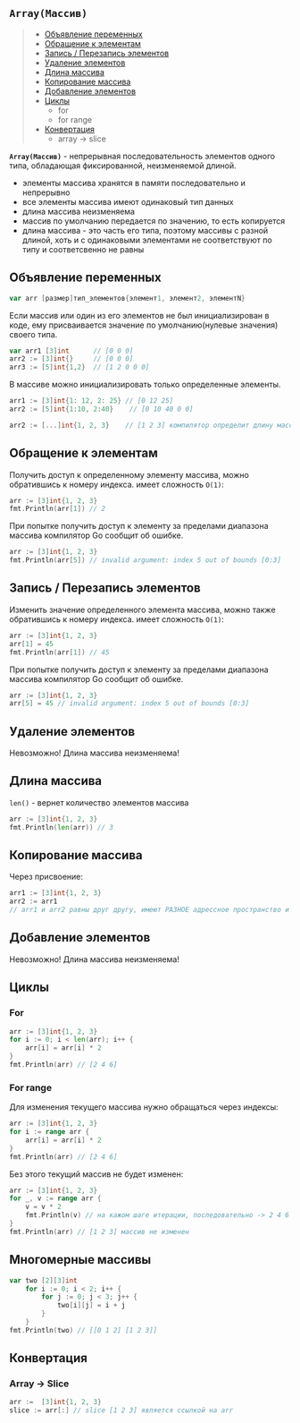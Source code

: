 ## `Array(Массив)`
> - [Объявление переменных](#var-declaration)
> - [Обращение к элементам](#var-read)
> - [Запись / Перезапись элементов](#var-write)
> - [Удаление элементов](#var-delete)
> - [Длина массива](#len)
> - [Копирование массива](#copy)
> - [Добавление элементов](#add)
> - [Циклы](#cycles)
>    - for
>    - for range
> - [Конвертация](#сonversion)
>    - array -> slice

**`Array(Массив)`** - непрерывная последовательность элементов одного типа, обладающая фиксированной, неизменяемой длиной.
- элементы массива хранятся в памяти последовательно и непрерывно
- все элементы массива имеют одинаковый тип данных
- длина  массива неизменяема
- массив по  умолчанию передается по значению, то есть копируется
- длина массива - это часть его типа, поэтому массивы с разной длиной, хоть и с одинаковыми элементами не соответствуют по типу  и  соответсвенно не равны

## Объявление переменных <a name="var-declaration"></a>

```go
var arr [размер]тип_элементов{элемент1, элемент2, элементN}
```
Если массив или один из его элементов не был инициализирован в коде, ему присваивается значение по умолчанию(нулевые значения) своего типа.
```go
var arr1 [3]int      // [0 0 0]
arr2 := [3]int{}     // [0 0 0] 
arr3 := [5]int{1,2}  // [1 2 0 0 0]
```
В массиве можно инициализировать только определенные элементы. 
```go
arr1 := [3]int{1: 12, 2: 25} // [0 12 25] 
arr2 := [5]int{1:10, 2:40}    // [0 10 40 0 0]
```
```go
arr2 := [...]int{1, 2, 3}    // [1 2 3] компилятор определит длину массива на основе количества элементов
```
## Обращение к элементам <a name="var-read"></a>

Получить доступ к определенному элементу массива, можно обратившись к номеру индекса.
имеет  сложность `O(1)`:
```go
arr := [3]int{1, 2, 3}
fmt.Println(arr[1]) // 2
```
При попытке получить доступ к элементу за пределами диапазона массива компилятор Go сообщит об ошибке.
```go
arr := [3]int{1, 2, 3}
fmt.Println(arr[5]) // invalid argument: index 5 out of bounds [0:3]
```
## Запись / Перезапись элементов <a name="var-write"></a>

Изменить значение определенного элемента массива, можно также обратившись к номеру индекса.
имеет  сложность `O(1)`:
```go
arr := [3]int{1, 2, 3}
arr[1] = 45
fmt.Println(arr[1]) // 45
```
При попытке получить доступ к элементу за пределами диапазона массива компилятор Go сообщит об ошибке.
```go
arr := [3]int{1, 2, 3}
arr[5] = 45 // invalid argument: index 5 out of bounds [0:3]
```

## Удаление элементов <a name="var-delete"></a>
Невозможно! Длина массива неизменяема!  

## Длина массива <a name="len"></a>
`len()` - вернет количество элементов массива
```go
arr := [3]int{1, 2, 3}
fmt.Println(len(arr)) // 3
```

## Копирование массива <a name="copy"></a>
Через присвоение:
```go
arr1 := [3]int{1, 2, 3}
arr2 := arr1
// arr1 и arr2 равны друг другу, имеют РАЗНОЕ адрессное пространство и никак не связанны друг с другом
```

## Добавление элементов <a name="add"></a>
Невозможно! Длина массива неизменяема! 

## Циклы <a name="cycles"></a>
### For
```go
arr := [3]int{1, 2, 3}
for i := 0; i < len(arr); i++ {
    arr[i] = arr[i] * 2
}
fmt.Println(arr) // [2 4 6]
```
### For range
Для изменения текущего массива нужно обращаться через индексы:
```go
arr := [3]int{1, 2, 3}
for i := range arr {
    arr[i] = arr[i] * 2
}
fmt.Println(arr) // [2 4 6]
```
Без этого текущий массив не будет изменен:
```go 
arr := [3]int{1, 2, 3}
for _, v := range arr {
    v = v * 2
    fmt.Println(v) // на кажом шаге итерации, последовательно -> 2 4 6
}
fmt.Println(arr) // [1 2 3] массив не изменен
```

## Многомерные массивы 
```go
var two [2][3]int
    for i := 0; i < 2; i++ {
        for j := 0; j < 3; j++ {
            two[i][j] = i + j
        }
    }
fmt.Println(two) // [[0 1 2] [1 2 3]]
```

## Конвертация <a name="сonversion"></a>

### Array -> Slice
```go
arr :=  [3]int{1, 2, 3}
slice := arr[:] // slice [1 2 3] является ссылкой на arr
```
